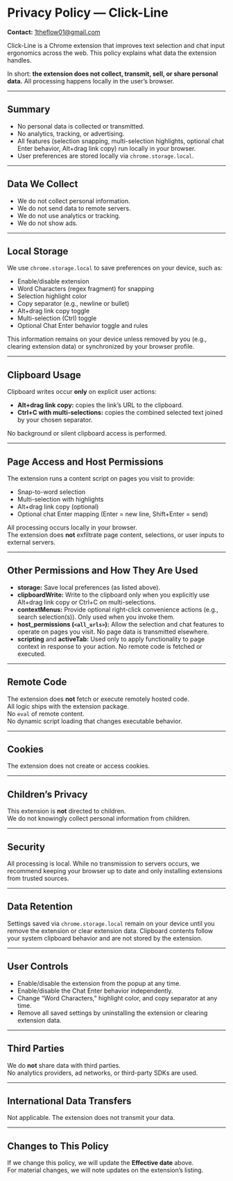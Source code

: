 # Privacy Policy — Click-Line
 
**Contact:** 1theflow01@gmail.com

Click-Line is a Chrome extension that improves text selection and chat input ergonomics across the web. This policy explains what data the extension handles.  

In short: **the extension does not collect, transmit, sell, or share personal data.** All processing happens locally in the user’s browser.

---

## Summary
- No personal data is collected or transmitted.  
- No analytics, tracking, or advertising.  
- All features (selection snapping, multi-selection highlights, optional chat Enter behavior, Alt+drag link copy) run locally in your browser.  
- User preferences are stored locally via `chrome.storage.local`.

---

## Data We Collect
- We do not collect personal information.  
- We do not send data to remote servers.  
- We do not use analytics or tracking.  
- We do not show ads.  

---

## Local Storage
We use `chrome.storage.local` to save preferences on your device, such as:
- Enable/disable extension  
- Word Characters (regex fragment) for snapping  
- Selection highlight color  
- Copy separator (e.g., newline or bullet)  
- Alt+drag link copy toggle  
- Multi-selection (Ctrl) toggle  
- Optional Chat Enter behavior toggle and rules  

This information remains on your device unless removed by you (e.g., clearing extension data) or synchronized by your browser profile.

---

## Clipboard Usage
Clipboard writes occur **only** on explicit user actions:
- **Alt+drag link copy:** copies the link’s URL to the clipboard.  
- **Ctrl+C with multi-selections:** copies the combined selected text joined by your chosen separator.  

No background or silent clipboard access is performed.

---

## Page Access and Host Permissions
The extension runs a content script on pages you visit to provide:
- Snap-to-word selection  
- Multi-selection with highlights  
- Alt+drag link copy (optional)  
- Optional chat Enter mapping (Enter = new line, Shift+Enter = send)  

All processing occurs locally in your browser.  
The extension does **not** exfiltrate page content, selections, or user inputs to external servers.

---

## Other Permissions and How They Are Used
- **storage:** Save local preferences (as listed above).  
- **clipboardWrite:** Write to the clipboard only when you explicitly use Alt+drag link copy or Ctrl+C on multi-selections.  
- **contextMenus:** Provide optional right-click convenience actions (e.g., search selection(s)). Only used when you invoke them.  
- **host_permissions (`<all_urls>`):** Allow the selection and chat features to operate on pages you visit. No page data is transmitted elsewhere.  
- **scripting** and **activeTab:** Used only to apply functionality to page context in response to your action. No remote code is fetched or executed.

---

## Remote Code
The extension does **not** fetch or execute remotely hosted code.  
All logic ships with the extension package.  
No `eval` of remote content.  
No dynamic script loading that changes executable behavior.

---

## Cookies
The extension does not create or access cookies.

---

## Children’s Privacy
This extension is **not** directed to children.  
We do not knowingly collect personal information from children.

---

## Security
All processing is local. While no transmission to servers occurs, we recommend keeping your browser up to date and only installing extensions from trusted sources.

---

## Data Retention
Settings saved via `chrome.storage.local` remain on your device until you remove the extension or clear extension data. Clipboard contents follow your system clipboard behavior and are not stored by the extension.

---

## User Controls
- Enable/disable the extension from the popup at any time.  
- Enable/disable the Chat Enter behavior independently.  
- Change “Word Characters,” highlight color, and copy separator at any time.  
- Remove all saved settings by uninstalling the extension or clearing extension data.

---

## Third Parties
We do **not** share data with third parties.  
No analytics providers, ad networks, or third-party SDKs are used.

---

## International Data Transfers
Not applicable. The extension does not transmit your data.

---

## Changes to This Policy
If we change this policy, we will update the **Effective date** above.  
For material changes, we will note updates on the extension’s listing.
